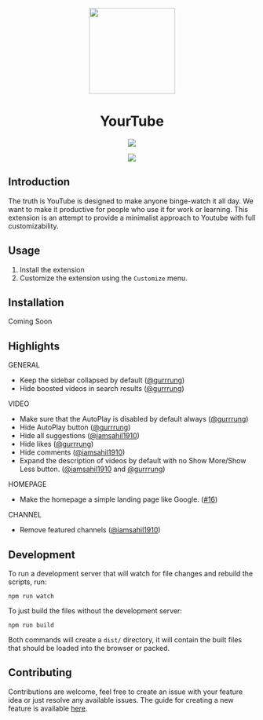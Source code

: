 <p align="center"><img src="https://www.flaticon.com/svg/static/icons/svg/3039/3039386.svg" align="center" width="175"></p>
<h1 align="center">YourTube</h1>
<p align="center">
<img src="https://github.com/gurrrung/YourTube/workflows/YourTube/badge.svg" align="center">
</p>
<p align="center">
<img src="https://user-images.githubusercontent.com/30543444/95109474-41f5a200-075a-11eb-937a-70a9fa85b447.gif" align="center">
</p>

## Introduction

The truth is YouTube is designed to make anyone binge-watch it all day. We want to make it productive for people who use it for work or learning. This extension is an attempt to provide a minimalist approach to Youtube with full customizability.

## Usage
1) Install the extension
2) Customize the extension using the `Customize` menu.

## Installation

Coming Soon

## Highlights
GENERAL
- Keep the sidebar collapsed by default ([@gurrrung](https://github.com/gurrrung))
- Hide boosted videos in search results ([@gurrrung](https://github.com/gurrrung))

VIDEO
- Make sure that the AutoPlay is disabled by default always ([@gurrrung](https://github.com/gurrrung))
- Hide AutoPlay button ([@gurrrung](https://github.com/gurrrung))
- Hide all suggestions ([@iamsahil1910](https://github.com/iamsahil1910))
- Hide likes ([@gurrrung](https://github.com/gurrrung))
- Hide comments ([@iamsahil1910](https://github.com/iamsahil1910))
- Expand the description of videos by default with no Show More/Show Less button. ([@iamsahil1910](https://github.com/iamsahil1910) and [@gurrrung](https://github.com/gurrrung))

HOMEPAGE
- Make the homepage a simple landing page like Google. ([#16](https://github.com/gurrrung/YourTube/issues/16))

CHANNEL
- Remove featured channels ([@iamsahil1910](https://github.com/iamsahil1910))


## Development

To run a development server that will watch for file changes and rebuild the scripts, run:

```
npm run watch
```

To just build the files without the development server:

```
npm run build
```

Both commands will create a `dist/` directory, it will contain the built files that should be loaded into the browser or packed.

## Contributing

Contributions are welcome, feel free to create an issue with your feature idea or just resolve any available issues. The guide for creating a new feature is available [here](https://github.com/gurrrung/YourTube/blob/master/CONTRIBUTING.md).
